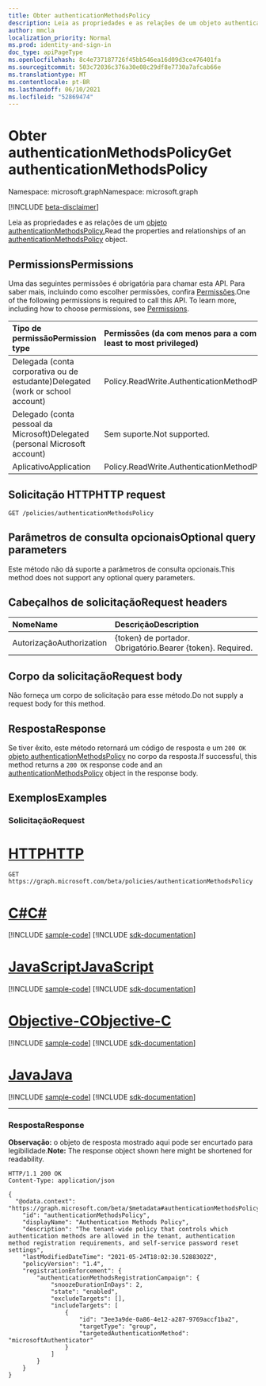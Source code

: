 ```yaml
---
title: Obter authenticationMethodsPolicy
description: Leia as propriedades e as relações de um objeto authenticationMethodsPolicy.
author: mmcla
localization_priority: Normal
ms.prod: identity-and-sign-in
doc_type: apiPageType
ms.openlocfilehash: 8c4e737187726f45bb546ea16d09d3ce476401fa
ms.sourcegitcommit: 503c72036c376a30e08c29df8e7730a7afcab66e
ms.translationtype: MT
ms.contentlocale: pt-BR
ms.lasthandoff: 06/10/2021
ms.locfileid: "52869474"
---
```

# <a name="get-authenticationmethodspolicy"></a><span data-ttu-id="dfa37-103">Obter authenticationMethodsPolicy</span><span class="sxs-lookup"><span data-stu-id="dfa37-103">Get authenticationMethodsPolicy</span></span>
<span data-ttu-id="dfa37-104">Namespace: microsoft.graph</span><span class="sxs-lookup"><span data-stu-id="dfa37-104">Namespace: microsoft.graph</span></span>

[!INCLUDE [beta-disclaimer](../../includes/beta-disclaimer.md)]

<span data-ttu-id="dfa37-105">Leia as propriedades e as relações de um [objeto authenticationMethodsPolicy.](../resources/authenticationmethodspolicy.md)</span><span class="sxs-lookup"><span data-stu-id="dfa37-105">Read the properties and relationships of an [authenticationMethodsPolicy](../resources/authenticationmethodspolicy.md) object.</span></span>

## <a name="permissions"></a><span data-ttu-id="dfa37-106">Permissions</span><span class="sxs-lookup"><span data-stu-id="dfa37-106">Permissions</span></span>
<span data-ttu-id="dfa37-p101">Uma das seguintes permissões é obrigatória para chamar esta API. Para saber mais, incluindo como escolher permissões, confira [Permissões](/graph/permissions-reference).</span><span class="sxs-lookup"><span data-stu-id="dfa37-p101">One of the following permissions is required to call this API. To learn more, including how to choose permissions, see [Permissions](/graph/permissions-reference).</span></span>

|<span data-ttu-id="dfa37-109">Tipo de permissão</span><span class="sxs-lookup"><span data-stu-id="dfa37-109">Permission type</span></span>|<span data-ttu-id="dfa37-110">Permissões (da com menos para a com mais privilégios)</span><span class="sxs-lookup"><span data-stu-id="dfa37-110">Permissions (from least to most privileged)</span></span>|
|:---|:---|
|<span data-ttu-id="dfa37-111">Delegada (conta corporativa ou de estudante)</span><span class="sxs-lookup"><span data-stu-id="dfa37-111">Delegated (work or school account)</span></span>|<span data-ttu-id="dfa37-112">Policy.ReadWrite.AuthenticationMethod</span><span class="sxs-lookup"><span data-stu-id="dfa37-112">Policy.ReadWrite.AuthenticationMethod</span></span>|
|<span data-ttu-id="dfa37-113">Delegado (conta pessoal da Microsoft)</span><span class="sxs-lookup"><span data-stu-id="dfa37-113">Delegated (personal Microsoft account)</span></span>|<span data-ttu-id="dfa37-114">Sem suporte.</span><span class="sxs-lookup"><span data-stu-id="dfa37-114">Not supported.</span></span>|
|<span data-ttu-id="dfa37-115">Aplicativo</span><span class="sxs-lookup"><span data-stu-id="dfa37-115">Application</span></span>|<span data-ttu-id="dfa37-116">Policy.ReadWrite.AuthenticationMethod</span><span class="sxs-lookup"><span data-stu-id="dfa37-116">Policy.ReadWrite.AuthenticationMethod</span></span>|

## <a name="http-request"></a><span data-ttu-id="dfa37-117">Solicitação HTTP</span><span class="sxs-lookup"><span data-stu-id="dfa37-117">HTTP request</span></span>

<!-- {
  "blockType": "ignored"
}
-->
``` http
GET /policies/authenticationMethodsPolicy
```

## <a name="optional-query-parameters"></a><span data-ttu-id="dfa37-118">Parâmetros de consulta opcionais</span><span class="sxs-lookup"><span data-stu-id="dfa37-118">Optional query parameters</span></span>
<span data-ttu-id="dfa37-119">Este método não dá suporte a parâmetros de consulta opcionais.</span><span class="sxs-lookup"><span data-stu-id="dfa37-119">This method does not support any optional query parameters.</span></span>

## <a name="request-headers"></a><span data-ttu-id="dfa37-120">Cabeçalhos de solicitação</span><span class="sxs-lookup"><span data-stu-id="dfa37-120">Request headers</span></span>
|<span data-ttu-id="dfa37-121">Nome</span><span class="sxs-lookup"><span data-stu-id="dfa37-121">Name</span></span>|<span data-ttu-id="dfa37-122">Descrição</span><span class="sxs-lookup"><span data-stu-id="dfa37-122">Description</span></span>|
|:---|:---|
|<span data-ttu-id="dfa37-123">Autorização</span><span class="sxs-lookup"><span data-stu-id="dfa37-123">Authorization</span></span>|<span data-ttu-id="dfa37-p102">{token} de portador. Obrigatório.</span><span class="sxs-lookup"><span data-stu-id="dfa37-p102">Bearer {token}. Required.</span></span>|

## <a name="request-body"></a><span data-ttu-id="dfa37-126">Corpo da solicitação</span><span class="sxs-lookup"><span data-stu-id="dfa37-126">Request body</span></span>
<span data-ttu-id="dfa37-127">Não forneça um corpo de solicitação para esse método.</span><span class="sxs-lookup"><span data-stu-id="dfa37-127">Do not supply a request body for this method.</span></span>

## <a name="response"></a><span data-ttu-id="dfa37-128">Resposta</span><span class="sxs-lookup"><span data-stu-id="dfa37-128">Response</span></span>

<span data-ttu-id="dfa37-129">Se tiver êxito, este método retornará um código de resposta e um `200 OK` [objeto authenticationMethodsPolicy](../resources/authenticationmethodspolicy.md) no corpo da resposta.</span><span class="sxs-lookup"><span data-stu-id="dfa37-129">If successful, this method returns a `200 OK` response code and an [authenticationMethodsPolicy](../resources/authenticationmethodspolicy.md) object in the response body.</span></span>

## <a name="examples"></a><span data-ttu-id="dfa37-130">Exemplos</span><span class="sxs-lookup"><span data-stu-id="dfa37-130">Examples</span></span>

### <a name="request"></a><span data-ttu-id="dfa37-131">Solicitação</span><span class="sxs-lookup"><span data-stu-id="dfa37-131">Request</span></span>

# <a name="http"></a>[<span data-ttu-id="dfa37-132">HTTP</span><span class="sxs-lookup"><span data-stu-id="dfa37-132">HTTP</span></span>](#tab/http)
<!-- {
  "blockType": "request",
  "name": "get_authenticationmethodspolicy"
}
-->
``` http
GET https://graph.microsoft.com/beta/policies/authenticationMethodsPolicy
```
# <a name="c"></a>[<span data-ttu-id="dfa37-133">C#</span><span class="sxs-lookup"><span data-stu-id="dfa37-133">C#</span></span>](#tab/csharp)
[!INCLUDE [sample-code](../includes/snippets/csharp/get-authenticationmethodspolicy-csharp-snippets.md)]
[!INCLUDE [sdk-documentation](../includes/snippets/snippets-sdk-documentation-link.md)]

# <a name="javascript"></a>[<span data-ttu-id="dfa37-134">JavaScript</span><span class="sxs-lookup"><span data-stu-id="dfa37-134">JavaScript</span></span>](#tab/javascript)
[!INCLUDE [sample-code](../includes/snippets/javascript/get-authenticationmethodspolicy-javascript-snippets.md)]
[!INCLUDE [sdk-documentation](../includes/snippets/snippets-sdk-documentation-link.md)]

# <a name="objective-c"></a>[<span data-ttu-id="dfa37-135">Objective-C</span><span class="sxs-lookup"><span data-stu-id="dfa37-135">Objective-C</span></span>](#tab/objc)
[!INCLUDE [sample-code](../includes/snippets/objc/get-authenticationmethodspolicy-objc-snippets.md)]
[!INCLUDE [sdk-documentation](../includes/snippets/snippets-sdk-documentation-link.md)]

# <a name="java"></a>[<span data-ttu-id="dfa37-136">Java</span><span class="sxs-lookup"><span data-stu-id="dfa37-136">Java</span></span>](#tab/java)
[!INCLUDE [sample-code](../includes/snippets/java/get-authenticationmethodspolicy-java-snippets.md)]
[!INCLUDE [sdk-documentation](../includes/snippets/snippets-sdk-documentation-link.md)]

---



### <a name="response"></a><span data-ttu-id="dfa37-137">Resposta</span><span class="sxs-lookup"><span data-stu-id="dfa37-137">Response</span></span>
<span data-ttu-id="dfa37-138">**Observação:** o objeto de resposta mostrado aqui pode ser encurtado para legibilidade.</span><span class="sxs-lookup"><span data-stu-id="dfa37-138">**Note:** The response object shown here might be shortened for readability.</span></span>
<!-- {
  "blockType": "response",
  "truncated": true,
  "@odata.type": "microsoft.graph.authenticationMethodsPolicy"
}
-->
``` http
HTTP/1.1 200 OK
Content-Type: application/json

{
  "@odata.context": "https://graph.microsoft.com/beta/$metadata#authenticationMethodsPolicy",
    "id": "authenticationMethodsPolicy",
    "displayName": "Authentication Methods Policy",
    "description": "The tenant-wide policy that controls which authentication methods are allowed in the tenant, authentication method registration requirements, and self-service password reset settings",
    "lastModifiedDateTime": "2021-05-24T18:02:30.5288302Z",
    "policyVersion": "1.4",
    "registrationEnforcement": {
        "authenticationMethodsRegistrationCampaign": {
            "snoozeDurationInDays": 2,
            "state": "enabled",
            "excludeTargets": [],
            "includeTargets": [
                {
                    "id": "3ee3a9de-0a86-4e12-a287-9769accf1ba2",
                    "targetType": "group",
                    "targetedAuthenticationMethod": "microsoftAuthenticator"
                }
            ]
        }
    }
}
```
